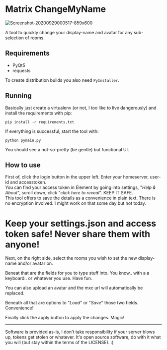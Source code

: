 # Matrix ChangeMyName

![Screenshot-20200929000517-859x600](https://user-images.githubusercontent.com/246984/94490922-84adfc00-01e7-11eb-91ba-2cd1a11fc268.png)


A tool to quickly change your display-name and avatar for any sub-selection of rooms.

## Requirements

- PyQt5
- requests

To create distribution builds you also need `PyInstaller`.

## Running

Basically just create a virtualenv (or not, I too like to live dangerously) and install the requirements with pip:

```
pip install -r requirements.txt
```

If everything is successful, start the tool with:

```
python pymain.py
```

You should see a not-so-pretty (be gentle) but functional UI.

## How to use

First of, click the login button in the upper left. Enter your homeserver, user-id and accesstoken.  
You can find your access token in Element by going into settings, "*Help & About*", scroll down, click "*click here to reveal*". KEEP IT SAFE.  
This tool offers to save the details as a convenience in plain text. There is no encryption involved. I might work on that some day but not today.

# Keep your settings.json and access token safe! Never share them with anyone!

Next, on the right side, select the rooms you wish to set the new display-name and/or avatar on.

Beneat that are the fields for you to type stuff into. You know.. with a a keyboard.. or whatever you use. Have fun.

You can also upload an avatar and the mxc url will automatically be replaced.

Beneath all that are options to "*Load*" or "*Save*" those two fields. Convenience!

Finally click the apply button to apply the changes. Magic!

---------------------------------------

Software is provided as-is, I don't take responsibility if your server blows up, tokens get stolen or whatever. It's open source software, do with it what you will (but stay within the terms of the LICENSE). :)
